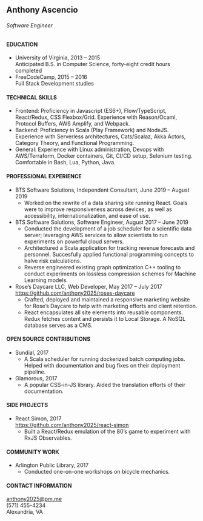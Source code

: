 ## Anthony Ascencio
###### Software Engineer

#### EDUCATION
- University of Virginia, 2013 – 2015  
Anticipated B.S. in Computer Science, forty-eight credit hours completed
- FreeCodeCamp, 2015 – 2016  
Full Stack Development studies

#### TECHNICAL SKILLS
- Frontend: Proficiency in Javascript (ES6+), Flow/TypeScript, React/Redux, CSS Flexbox/Grid. Experience with Reason/Ocaml, Protocol Buffers, AWS Amplify, and Webpack.
- Backend: Proficiency in Scala (Play Framework) and NodeJS. Experience with Serverless architectures, Cats/Scalaz, Akka Actors, Category Theory, and Functional Programming.
- General: Experience with Linux administration, Devops with AWS/Terraform, Docker containers, Git, CI/CD setup, Selenium testing. Comfortable in Bash, Lua, Python, Java.

#### PROFESSIONAL EXPERIENCE
- BTS Software Solutions, Independent Consultant, June 2019 – August 2019
  - Worked on the rewrite of a data sharing site running React. Goals were to improve responsiveness across devices, as well as accessibility, internationalization, and ease of use.
- BTS Software Solutions, Software Engineer, August 2017 – June 2019
  - Conducted the development of a job scheduler for a scientific data server; leveraging AWS services to allow scientists to run experiments on powerful cloud servers.
  - Architectured a Scala application for tracking revenue forecasts and personnel. Succesfully applied functional programming concepts to halve risk calculations. 
  - Reverse engineered existing graph optimization C++ tooling to conduct experiments on lossless compression schemes for Machine Learning models.
- Rose’s Daycare LLC, Web Developer, May 2017 – July 2017  
https://github.com/anthony2025/roses-daycare
  - Crafted, deployed and maintained a responsive marketing website for Rose’s Daycare to help with marketing efforts and client retention.
  - React encapsulates all site elements into reusable components. Redux fetches content and persists it to Local Storage. A NoSQL database serves as a CMS.
    
#### OPEN SOURCE CONTRIBUTIONS
- Sundial, 2017
  - A Scala scheduler for running dockerized batch computing jobs. Helped with documentation and bug fixes on their deployment pipeline.
- Glamorous, 2017
  - A popular CSS-in-JS library. Aided the translation efforts of their documentation.
  
#### SIDE PROJECTS
- React Simon, 2017  
https://github.com/anthony2025/react-simon
  - Built a React/Redux emulation of the 80’s game to experiment with RxJS Observables.  

#### COMMUNITY WORK
- Arlington Public Library, 2017
  - Conducted one-on-one workshops on bicycle mechanics.

#### CONTACT INFORMATION
anthony2025@pm.me  
(571) 455-4234  
Alexandria, VA  

